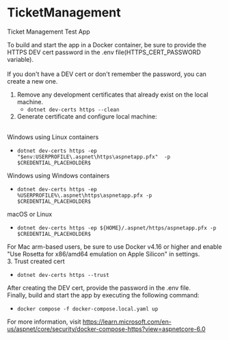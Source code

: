 # TicketManagement

Ticket Management Test App

To build and start the app in a Docker container, be sure to provide the HTTPS DEV cert password in the .env file(HTTPS_CERT_PASSWORD variable).
<br>
<br>
If you don't have a DEV cert or don't remember the password, you can create a new one.
<br>

1. Remove any development certificates that already exist on the local machine.
   <ul><li><code>dotnet dev-certs https --clean</code></li></ul>
2. Generate certificate and configure local machine:
<br>
   Windows using Linux containers
   <ul><li><code>dotnet dev-certs https -ep "$env:USERPROFILE\.aspnet\https\aspnetapp.pfx"  -p $CREDENTIAL_PLACEHOLDER$</code></li></ul>
   Windows using Windows containers
   <ul><li><code>dotnet dev-certs https -ep %USERPROFILE%\.aspnet\https\aspnetapp.pfx -p $CREDENTIAL_PLACEHOLDER$</code></li></ul>
   macOS or Linux
   <ul><li><code>dotnet dev-certs https -ep ${HOME}/.aspnet/https/aspnetapp.pfx -p $CREDENTIAL_PLACEHOLDER$</code></li></ul>
   For Mac arm-based users, be sure to use Docker v4.16 or higher and enable "Use Rosetta for x86/amd64 emulation on Apple Silicon" in settings.
   <br>
3. Trust created cert
<br>
   <ul><li><code>dotnet dev-certs https --trust</code></li></ul>

After creating the DEV cert, provide the password in the .env file.
<br>
Finally, build and start the app by executing the following command:
   <ul><li><code>docker compose -f docker-compose.local.yaml up</code></li></ul>

For more information, visit https://learn.microsoft.com/en-us/aspnet/core/security/docker-compose-https?view=aspnetcore-6.0